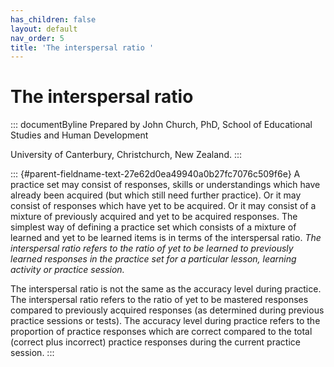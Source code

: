 ```yaml
---
has_children: false
layout: default
nav_order: 5
title: 'The interspersal ratio '
---
```

# The interspersal ratio 


::: documentByline
Prepared by John Church, PhD, School of Educational Studies and Human
Development

University of Canterbury, Christchurch, New Zealand.
:::

::: {#parent-fieldname-text-27e62d0ea49940a0b27fc7076c509f6e}
A practice set may consist of responses, skills or understandings which
have already been acquired (but which still need further practice). Or
it may consist of responses which have yet to be acquired. Or it may
consist of a mixture of previously acquired and yet to be acquired
responses. The simplest way of defining a practice set which consists of
a mixture of learned and yet to be learned items is in terms of the
interspersal ratio. *The interspersal ratio refers to the ratio of yet
to be learned to previously learned responses in the practice set for a
particular lesson, learning activity or practice session.*

The interspersal ratio is not the same as the accuracy level during
practice. The interspersal ratio refers to the ratio of yet to be
mastered responses compared to previously acquired responses (as
determined during previous practice sessions or tests). The accuracy
level during practice refers to the proportion of practice responses
which are correct compared to the total (correct plus incorrect)
practice responses during the current practice session.
:::
